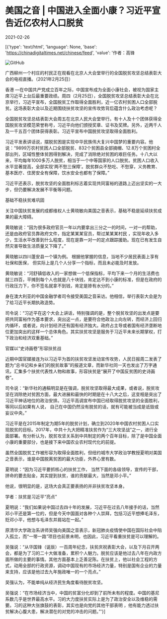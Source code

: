 # 美国之音 | 中国进入全面小康？习近平宣告近亿农村人口脱贫

2021-02-26

[{'type': 'text/html', 'language': None, 'base': 'https://chinadigitaltimes.net/chinese/feed', 'value': '作者：高锋

![GitHub](https://chinadigitaltimes.net/chinese/files/2021/02/post-663072-6038fa9abdc96.)

广西柳州一个村庄的村民正在观看在北京人大会堂举行的全国脱贫攻坚总结表彰大会的电视直播。（2021年2月25日）



香港 —在中国共产党成立百年之际，中国宣布成为全面小康社会，被视为国家主席习近平上台后最重要政绩。周四（2月25日），全国脱贫攻坚总结表彰大会在北京举行，习近平宣布，全国脱贫工作取得全面胜利，近一亿农村贫困人口全部脱贫。这场表彰大会以及近期围绕扶贫攻坚的宣传攻势背后蕴含什么政治考虑呢？

全国脱贫攻坚总结表彰大会周五在北京人民大会堂举行。有十人及十个团体获得全国脱贫攻坚模范荣誉称号，习近平向他们颁授奖章、证书及奖牌。另外，近两千人及一千五百个团体获得表彰。习近平宣布中国脱贫攻坚取得全面胜利。

习近平发表讲话说，摆脱贫困是实现中华民族伟大复兴中国梦的重要内容。他说：“9899万农村贫困人口全部脱贫、832个贫困县全部摘帽、12.8万个贫困村全部出列，区域性整体贫困得到解决，完成了消除绝对贫困的艰巨任务。十八大以来，平均每年1000多万人脱贫，相当于一个中等国家的人口脱贫。贫困人口收入水平显著提高，全部实现‘两不愁三保障’。脱贫群众不愁吃、不愁穿，义务教育、基本医疗、住房安全有保障，饮水安全也都有了保障。”

习近平还表示，脱贫攻坚的全面胜利标志着实现共同富裕的道路上迈出坚实的一大步，但仍要解决发展不平衡等问题。

基础不稳扶贫难巩固

关注中国扶贫发展的成都维权人士黄晓敏向美国之音表示，基础不稳是延续扶贫成果的最大障碍。

黄晓敏说：“因为很多政府官员一年以内要拿出三分之一的时间，一对一的帮助， 还是由政府官员靠政府文件，指定某某某官员，帮过某某某村民 ，实现年收入多少，生活水平改善到什么程度，现在是靠一对一的定点跟踪援助。现在已有发生自然灾害导致生活质量又下降了。”

黄晓敏以四川蓬安县一个镇为例。 根据他掌握的信息，当地不少居民表面上享有社保和医保， 但实际上是几个人分享一个指标，而且未必能及时发放。

黄晓敏说：“河舒镇低收入的一家想做一个低保指标，平均下来一个月的生活费也就三四百，平摊到每个人也就是八十块钱，肯定达不到小康的标准，但是在政府的行政压力下，你不签名就拿不到钱，肯定是掺有水分的。”

身在澳大利亚的中国金融学者司令接受美国之音采访。他相信，举行表彰大会是为了给习近平长期执政造势。

司令说：“习近平在这个大会上讲话，特别强调的是，整个脱贫攻坚的出发点是要把共同富裕作为基本要求，突出这一点，是要符合他政治上向左转，而经济上回归内循环，或者说，向计划经济还有国有经济独大。政府占主导或者国有经济垄断地位更加突出的这样一个总体角色。其实扶贫攻坚是服务于习近平未来长期掌权，打下政治和经济双重基础。”

官媒以“史诗画卷”形容扶贫战

近期中国官媒接连为以习近平为首的扶贫攻坚发动宣传攻势，人民日报周二发表了题为“总书记和乡亲们的脱贫故事”的报道文章，而新华社同一天也发出了万字通讯，汇集多个扶贫代表性人物和故事，形容扶贫是“展开了中国反贫困的史诗画卷”。

司令说：“新华社的通稿明显是在强调，脱贫攻坚取得最大成果，或者说，脱贫攻坚在消除绝对贫困方面，最大进展和最快的时期是在十八大之后，这变相是突出了习近平神话地位的政治安排。习近平高调宣布中国已经取得脱贫攻坚的全面胜利，等同以后如果有人说， 自己在中国仍然没有脱贫的话，就有可能被当成是诋毁或妄议中央。”

习近平是在2015年制定为期5年的脱贫计划，确立到2020年中国农村贫困人口实现脱贫的目标。2017年，中共十九大把精准扶贫作为“三大攻坚战”之一，进行全面部署。有分析认为，脱贫攻坚关系到中共制定的两个百年目标，除了是中国全面小康的重要部分，也是接下来中国农业农村现代化的前提。

虽然全国脱贫工作被形容为取得全面胜利，但纽约城市大学政治学教授夏明对美国之音表示，谁是中国脱离贫困的最大功臣，外界心里有数。

夏明说：“因为习近平要抓核心的扶贫工作， 当然下面的各级领导，宣传的干部，拼命的要去贴金，其实提到扶贫，谁的贡献最大，当然是邓小平。”

他说，很明显的是，这场大会真正要表扬的并非扶贫攻坚本身。

学者：扶贫是习近平“亮点”

夏明说：“我们如果说中国过去四十年的发展，习近平在过去八年接手的话，当然邓小平还是第一位的，但是今天中国面对各种个人崇拜，包括习近平想捧毛泽东，贬邓小平，他想与毛泽东并肩站在一起。”

原清华大学政治系讲师吴强向美国之音表示，新冠肺炎疫情使中国在国际社会中陷入孤立，而“一带一路”项目也前景未明，也因此，习近平看重扶贫是可以理解的。

吴强说：“从华国锋（诞辰）一百周年纪念，扶贫庆祝表彰大会，以及下月召开两会，都是为了习的二十大做准备，累积个人魅力。脱贫应该是他过去八年在内政方面所做的主要的事情。其他方面基本上乏善足陈。在扶贫上，他以社会工程的方式，动用全部的行政资源，调动中国现有的市场经济力量，特别是国有企业的力量来支持，应该是他过去九年施政唯一的一个亮点。”

吴强认为，不能单纯从经济民生角度看待脱贫攻坚。

吴强说：“在市场经济当中，中国的贫富分化却到了前所未有的程度。中国的基尼系数几乎是世界最高水平。习的大力度扶贫实际上是为了政治安全以及维稳的需要。习的这种大张旗鼓的表彰，其实也是向党的其他干部表明 ，他有能力透过扶贫解决心腹大患，解决潜在的对党的冲击的问题。”'}]